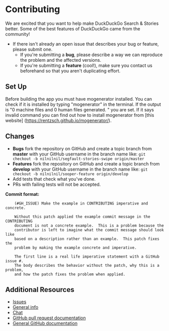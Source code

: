 # Contributing

We are excited that you want to help make DuckDuckGo Search & Stories better. Some of the best features of DuckDuckGo came from the community!

* If there isn't already an open issue that describes your bug or feature, please submit one.
  * If you're submitting a **bug**, please describe a way we can reproduce the problem and the affected versions.
  * If you're submitting a **feature** (cool!), make sure you contact us beforehand so that you aren't duplicating effort.
## Set Up

Before building the app you must have mogenerator installed. You can check if it is installed by typing "mogenerator" in the terminal. If the output is "0 machine files and 0 human files generated.
" you are set. If it says invalid command you can find out how to install mogenerator from [this website] (https://rentzsch.github.io/mogenerator/).

## Changes
* **Bugs** fork the repository on GitHub and create a topic branch from **master** with your GitHub username in the branch name like:
  `git checkout -b nilnilnil/segfault-stories-swipe origin/master`
* **Features** fork the repository on GitHub and create a topic branch from **develop** with your GitHub username in the branch name like:
  `git checkout -b nilnilnil/sooper-feature origin/develop`
* Add tests that check what you've done.
* PRs with failing tests will not be accepted.

**Commit format:**
````
    (#GH_ISSUE) Make the example in CONTRIBUTING imperative and concrete.

    Without this patch applied the example commit message in the CONTRIBUTING
    document is not a concrete example.  This is a problem because the
    contributor is left to imagine what the commit message should look like
    based on a description rather than an example.  This patch fixes the
    problem by making the example concrete and imperative.

    The first line is a real life imperative statement with a GitHub issue #.
    The body describes the behavior without the patch, why this is a problem,
    and how the patch fixes the problem when applied.
````

## Additional Resources

* [Issues](https://github.com/duckduckgo/ios/issues)
* [General info](http://help.dukgo.com/customer/portal/articles/378777-contributing)
* [Chat](https://dukgo.com/blog/using-pidgin-with-xmpp-jabber)
* [GitHub pull request documentation](http://help.github.com/send-pull-requests/)
* [General GitHub documentation](http://help.github.com/)
